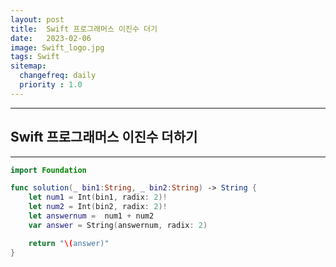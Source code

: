 ```yaml
---
layout: post
title:  Swift 프로그래머스 이진수 더기
date:   2023-02-06
image: Swift_logo.jpg
tags: Swift
sitemap:
  changefreq: daily
  priority : 1.0
---
```


---
## Swift 프로그래머스 이진수 더하기
---

```swift
import Foundation

func solution(_ bin1:String, _ bin2:String) -> String {
    let num1 = Int(bin1, radix: 2)!
    let num2 = Int(bin2, radix: 2)!
    let answernum =  num1 + num2
    var answer = String(answernum, radix: 2)

    return "\(answer)"
}
```